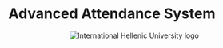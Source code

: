 # Advanced Attendance System
<div align="center">
    <img src="https://www.ihu.edu.gr/images/logos/IHU_logo_blue_en.jpg" alt="International Hellenic University logo">
</div>